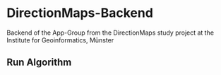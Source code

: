 DirectionMaps-Backend
=======
Backend of the App-Group from the DirectionMaps study project at the Institute for Geoinformatics, Münster

## Run Algorithm
```java -jar dm-alg.jar lat lng transportationType